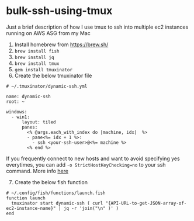 # bulk-ssh-using-tmux
Just a brief description of how I use tmux to ssh into multiple ec2 instances running on AWS ASG from my Mac

1. Install homebrew from https://brew.sh/
2. `brew install fish`
3. `brew install jq`
4. `brew install tmux`
5. `gem install tmuxinator`
6. Create the below tmuxinator file
```
# ~/.tmuxinator/dynamic-ssh.yml

name: dynamic-ssh
root: ~

windows:
  - win1:
      layout: tiled
      panes:
        <% @args.each_with_index do |machine, idx|  %>
        - pane<%= idx + 1 %>:
          - ssh <your-ssh-user>@<%= machine %>
        <% end %>
```

If you frequently connect to new hosts and want to avoid specifying yes everytimes, you can add `-o StrictHostKeyChecking=no` to your ssh command. More info [here](https://unix.stackexchange.com/questions/33271/how-to-avoid-ssh-asking-permission)

7. Create the below fish function
```
# ~/.config/fish/functions/launch.fish
function launch
  tmuxinator start dynamic-ssh ( curl "{API-URL-to-get-JSON-array-of-ec2-instance-name}" | jq -r 'join("\n" )' )
end
```
